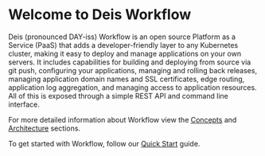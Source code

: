 # Welcome to Deis Workflow

Deis (pronounced DAY-iss) Workflow is an open source Platform as a Service (PaaS) that adds a developer-friendly layer to any Kubernetes cluster, making it easy to deploy and manage applications on your own servers.  It includes capabilities for building and deploying from source via git push, configuring your applications, managing and rolling back releases, managing application domain names and SSL certificates, edge routing, application log aggregation, and managing access to application resources.  All of this is exposed through a simple REST API and command line interface.

For more detailed information about Workflow view the [Concepts][concepts] and [Architecture][arch] sections.

To get started with Workflow, follow our [Quick Start][quickstart] guide.

[arch]: understanding-deis/architecture.md
[concepts]: understanding-deis/concepts.md
[quickstart]: installing-workflow/quickstart.md
